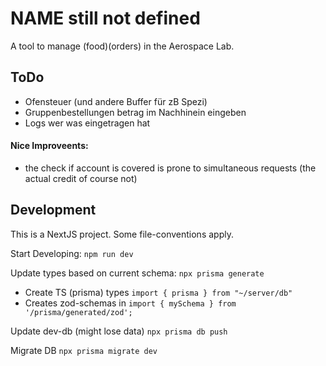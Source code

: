 # NAME still not defined
A tool to manage (food)(orders) in the Aerospace Lab.

## ToDo
- Ofensteuer (und andere Buffer für zB Spezi)
- Gruppenbestellungen betrag im Nachhinein eingeben
- Logs wer was eingetragen hat
#### Nice Improveents:
- the check if account is covered is prone to simultaneous requests (the actual credit of course not)


## Development
This is a NextJS project. Some file-conventions apply.

Start Developing:
`npm run dev`

Update types based on current schema:
`npx prisma generate`
- Create TS (prisma) types `import { prisma } from "~/server/db"`
- Creates zod-schemas in `import { mySchema } from '/prisma/generated/zod';`

Update dev-db (might lose data)
`npx prisma db push`

Migrate DB
`npx prisma migrate dev`